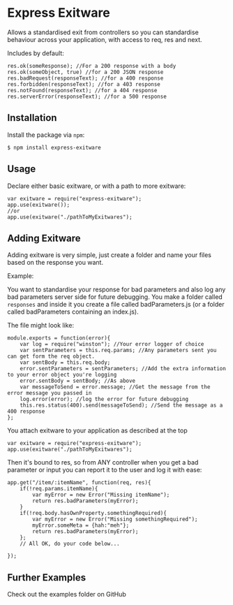 # Express Exitware

Allows a standardised exit from controllers so you can standardise behaviour across your application, with access to req, res and next.

Includes by default:
```
res.ok(someResponse); //For a 200 response with a body
res.ok(someObject, true) //for a 200 JSON response
res.badRequest(responseText); //for a 400 response
res.forbidden(responseText); //for a 403 response
res.notFound(responseText); //for a 404 response
res.serverError(responseText); //for a 500 response
```

## Installation

Install the package via `npm`:

```
$ npm install express-exitware
```

## Usage

Declare either basic exitware, or with a path to more exitware:
```
var exitware = require("express-exitware");
app.use(exitware());
//or
app.use(exitware("./pathToMyExitwares");
```

## Adding Exitware

Adding exitware is very simple, just create a folder and name your files based on the response you want. 

Example: 

You want to standardise your response for bad parameters and also log any bad parameters server side for future debugging.
You make a folder called `responses` and inside it you create a file called badParameters.js (or a folder called badParameters containing an index.js).

The file might look like:
```
module.exports = function(error){
    var log = require("winston"); //Your error logger of choice
    var sentParameters = this.req.params; //Any parameters sent you can get form the req object.
    var sentBody = this.req.body;
    error.sentParameters = sentParameters; //Add the extra information to your error object you're logging
    error.sentBody = sentBody; //As above
    var messageToSend = error.message; //Get the message from the error message you passed in
    log.error(error); //log the error for future debugging
    this.res.status(400).send(messageToSend); //Send the message as a 400 response 
};
```

You attach exitware to your application as described at the top
```
var exitware = require("express-exitware");
app.use(exitware("./pathToMyExitwares");
```

Then it's bound to res, so from ANY controller when you get a bad parameter or input you can report it to the user and log it with ease:
```
app.get("/item/:itemName", function(req, res){
    if(!req.params.itemName){
        var myError = new Error("Missing itemName");
        return res.badParameters(myError);
    }
    if(!req.body.hasOwnProperty.somethingRequired){
        var myError = new Error("Missing somethingRequired");
        myError.someMeta = {hah:"meh"};
        return res.badParameters(myError);
    };
    // All OK, do your code below... 
    
});
``` 


## Further Examples
Check out the examples folder on GitHub